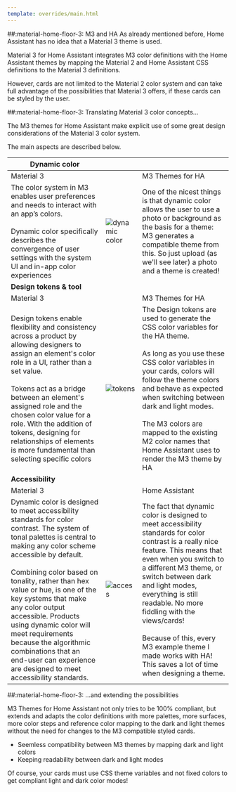 ```yaml
---
template: overrides/main.html
---
```


##:material-home-floor-3: M3 and HA
As already mentioned before, Home Assistant has no idea that a Material 3 theme is used.

Material 3 for Home Assistant integrates M3 color definitions with the Home Assistant themes by mapping the Material 2 and Home Assistant CSS definitions to the Material 3 definitions.

However, cards are not limited to the Material 2 color system and can take full advantage of the possibilities that Material 3 offers, if these cards can be styled by the user.


##:material-home-floor-3: Translating Material 3 color concepts...

The M3 themes for Home Assistant make explicit use of some great design considerations of the Material 3 color system.

The main aspects are described below.

| **Dynamic color**| | |
| ---- | ---- | ---- |
| Material 3 | | M3 Themes for HA |
| The color system in M3 enables user preferences and needs to interact with an app’s colors. <br><br>Dynamic color specifically describes the convergence of user settings with the system UI and in-app color experiences | ![dynamic color](https://lh3.googleusercontent.com/NGUL0eR9CX4ztNMVnfEoDODDlNqWKc0SzdKBIyzVNmPwmqwSRJj0gXXiM8f0TwUfnmWZiVreM9Vy-p_r8ThO2ThXVH1DJr_5s6L1V1J3pEnA=s0) |One of the nicest things is that dynamic color allows the user to use a photo or background as the basis for a theme: M3 generates a compatible theme from this. So just upload (as we'll see later) a photo and a theme is created! |
| **Design tokens & tool** ||
| Material 3 | | M3 Themes for HA |
| Design tokens enable flexibility and consistency across a product by allowing designers to assign an element's color role in a UI, rather than a set value.<br><br>Tokens act as a bridge between an element's assigned role and the chosen color value for a role. With the addition of tokens, designing for relationships of elements is more fundamental than selecting specific colors | ![tokens]( https://lh3.googleusercontent.com/6AeOFxLCf_u2S5X9xTe7BjB7f7-b8FN4ypCMoJKBO7eUTHjSkXqc0F1kykSBYwze9Rdn9-dggVszNj68iyciGH6z9qLXZbYF5gsDXUCncOfA=s0)|The Design tokens are used to generate the CSS color variables for the HA theme.<br><br>As long as you use these CSS color variables in your cards, colors will follow the theme colors and behave as expected when switching between dark and light modes.<br><br>The M3 colors are mapped to the existing M2 color names that Home Assistant uses to render the M3 theme by HA |
| **Accessibility** ||
| Material 3 | | Home Assistant |
| Dynamic color is designed to meet accessibility standards for color contrast. The system of tonal palettes is central to making any color scheme accessible by default. <br><br>Combining color based on tonality, rather than hex value or hue, is one of the key systems that make any color output accessible. Products using dynamic color will meet requirements because the algorithmic combinations that an end-user can experience are designed to meet accessibility standards. | ![access]( https://lh3.googleusercontent.com/aF8CvgyX659D64Wim3zFsTgd63wXh1HBQ_XTyaMX6lARG7VEDkH-0KhmQmPgBOpqOwS6RMQZHRXUQ8qZITmaI4hF7vfexRA7kZhAAE61nd1Mxg=s0)|The fact that dynamic color is designed to meet accessibility standards for color contrast is a really nice feature. This means that even when you switch to a different M3 theme, or switch between dark and light modes, everything is still readable. No more fiddling with the views/cards! <br><br>Because of this, every M3 example theme I made works with HA! This saves a lot of time when designing a theme. |


##:material-home-floor-3: ...and extending the possibilities

M3 Themes for Home Assistant not only tries to be 100% compliant, but extends and adapts the color definitions with more palettes, more surfaces, more color steps and reference color mapping to the dark and light themes without the need for changes to the M3 compatible styled cards.

- Seemless compatibility between M3 themes by mapping dark and light colors
- Keeping readability between dark and light modes


Of course, your cards must use CSS theme variables and not fixed colors to get compliant light and dark color modes!

